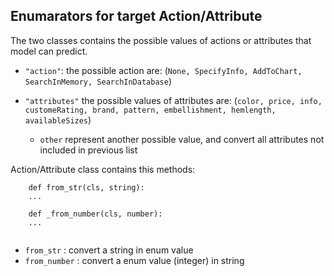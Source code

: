 ## Enumarators for target Action/Attribute
The two classes contains the possible values of actions or attributes that model can predict.
- `"action"`: the possible action are:
  (`None, SpecifyInfo, AddToChart, SearchInMemory, SearchInDatabase`)
    
- `"attributes"` the possible values of attributes are:
  (`color, price, info, customeRating, brand, pattern, embellishment, hemlength, availableSizes`)
  - `other` represent another possible value, and convert all attributes not included in previous list
    
Action/Attribute class contains this methods:
```
    def from_str(cls, string):
    ...
    
    def _from_number(cls, number):
    ...
    
  ```

- `from_str` : convert a string in enum value
- `from_number` : convert a enum value (integer) in string